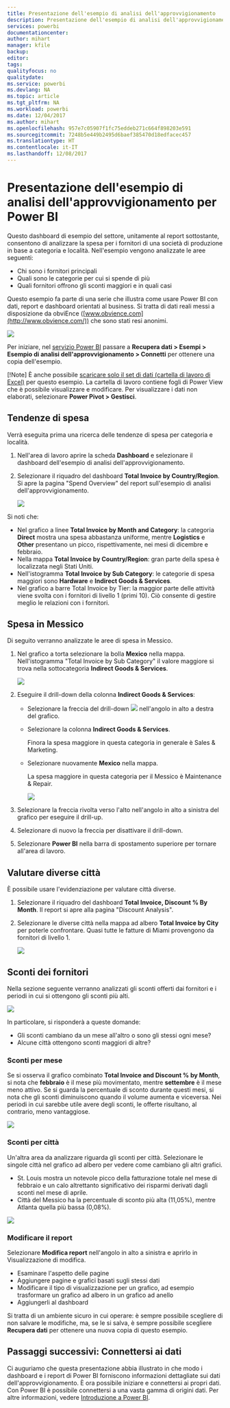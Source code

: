 ```yaml
---
title: Presentazione dell'esempio di analisi dell'approvvigionamento
description: Presentazione dell'esempio di analisi dell'approvvigionamento per Power BI
services: powerbi
documentationcenter: 
author: mihart
manager: kfile
backup: 
editor: 
tags: 
qualityfocus: no
qualitydate: 
ms.service: powerbi
ms.devlang: NA
ms.topic: article
ms.tgt_pltfrm: NA
ms.workload: powerbi
ms.date: 12/04/2017
ms.author: mihart
ms.openlocfilehash: 957e7c05907f1fc75eddeb271c664f898203e591
ms.sourcegitcommit: 7248b5e449b2495d6baef385470d18edfacec457
ms.translationtype: HT
ms.contentlocale: it-IT
ms.lasthandoff: 12/08/2017
---
```

# <a name="procurement-analysis-sample-for-power-bi-take-a-tour"></a>Presentazione dell'esempio di analisi dell'approvvigionamento per Power BI
Questo dashboard di esempio del settore, unitamente al report sottostante, consentono di analizzare la spesa per i fornitori di una società di produzione in base a categoria e località. Nell'esempio vengono analizzate le aree seguenti:

* Chi sono i fornitori principali
* Quali sono le categorie per cui si spende di più
* Quali fornitori offrono gli sconti maggiori e in quali casi

Questo esempio fa parte di una serie che illustra come usare Power BI con dati, report e dashboard orientati al business. Si tratta di dati reali messi a disposizione da obviEnce ([www.obvience.com](http://www.obvience.com/)) che sono stati resi anonimi.

![](media/sample-procurement/procurement1.png)

Per iniziare, nel [servizio Power BI](https://powerbi.com) passare a **Recupera dati > Esempi > Esempio di analisi dell'approvvigionamento > Connetti** per ottenere una copia dell'esempio.

[!Note] È anche possibile [scaricare solo il set di dati (cartella di lavoro di Excel)](http://go.microsoft.com/fwlink/?LinkId=529784) per questo esempio. La cartella di lavoro contiene fogli di Power View che è possibile visualizzare e modificare. Per visualizzare i dati non elaborati, selezionare **Power Pivot > Gestisci**.

## <a name="spending-trends"></a>Tendenze di spesa
Verrà eseguita prima una ricerca delle tendenze di spesa per categoria e località.  

1. Nell'area di lavoro aprire la scheda **Dashboard** e selezionare il dashboard dell'esempio di analisi dell'approvvigionamento.
2. Selezionare il riquadro del dashboard **Total Invoice by Country/Region**. Si apre la pagina "Spend Overview" del report sull'esempio di analisi dell'approvvigionamento.
   
    ![](media/sample-procurement/procurement2.png)

Si noti che:

* Nel grafico a linee **Total Invoice by Month and Category**: la categoria **Direct** mostra una spesa abbastanza uniforme, mentre **Logistics** e **Other** presentano un picco, rispettivamente, nei mesi di dicembre e febbraio.
* Nella mappa **Total Invoice by Country/Region**: gran parte della spesa è localizzata negli Stati Uniti.
* Nell'istogramma **Total Invoice by Sub Category**: le categorie di spesa maggiori sono **Hardware** e **Indirect Goods & Services**.
* Nel grafico a barre Total Invoice by Tier: la maggior parte delle attività viene svolta con i fornitori di livello 1 (primi 10). Ciò consente di gestire meglio le relazioni con i fornitori.

## <a name="spending-in-mexico"></a>Spesa in Messico
Di seguito verranno analizzate le aree di spesa in Messico.

1. Nel grafico a torta selezionare la bolla **Mexico** nella mappa. Nell'istogramma "Total Invoice by Sub Category" il valore maggiore si trova nella sottocategoria **Indirect Goods & Services**.
   
   ![](media/sample-procurement/pbi_procsample_spendmexico.png)
2. Eseguire il drill-down della colonna **Indirect Goods & Services**:
   
   * Selezionare la freccia del drill-down ![](media/sample-procurement/pbi_drilldown_icon.png) nell'angolo in alto a destra del grafico.
   * Selezionare la colonna **Indirect Goods & Services**.
     
      Finora la spesa maggiore in questa categoria in generale è Sales & Marketing.
   * Selezionare nuovamente **Mexico** nella mappa.
     
      La spesa maggiore in questa categoria per il Messico è Maintenance & Repair.
     
      ![](media/sample-procurement/pbi_procsample_drill_mexico.png)
3. Selezionare la freccia rivolta verso l'alto nell'angolo in alto a sinistra del grafico per eseguire il drill-up.
4. Selezionare di nuovo la freccia per disattivare il drill-down.  
5. Selezionare **Power BI** nella barra di spostamento superiore per tornare all'area di lavoro.

## <a name="evaluate-different-cities"></a>Valutare diverse città
È possibile usare l'evidenziazione per valutare città diverse.

1. Selezionare il riquadro del dashboard **Total Invoice, Discount % By Month**. Il report si apre alla pagina "Discount Analysis".
2. Selezionare le diverse città nella mappa ad albero **Total Invoice by City** per poterle confrontare. Quasi tutte le fatture di Miami provengono da fornitori di livello 1.
   
   ![](media/sample-procurement/pbi_procsample_miamitreemap2.png)

## <a name="vendor-discounts"></a>Sconti dei fornitori
Nella sezione seguente verranno analizzati gli sconti offerti dai fornitori e i periodi in cui si ottengono gli sconti più alti. 

![](media/sample-procurement/procurement4.png)

In particolare, si risponderà a queste domande:

* Gli sconti cambiano da un mese all'altro o sono gli stessi ogni mese?
* Alcune città ottengono sconti maggiori di altre?

### <a name="discount-by-month"></a>Sconti per mese
Se si osserva il grafico combinato **Total Invoice and Discount % by Month**, si nota che **febbraio** è il mese più movimentato, mentre **settembre** è il mese meno attivo. Se si guarda la percentuale di sconto durante questi mesi,
si nota che gli sconti diminuiscono quando il volume aumenta e viceversa. Nei periodi in cui sarebbe utile avere degli sconti, le offerte risultano, al contrario, meno vantaggiose.

![](media/sample-procurement/procurement5.png)

### <a name="discount-by-city"></a>Sconti per città
Un'altra area da analizzare riguarda gli sconti per città. Selezionare le singole città nel grafico ad albero per vedere come cambiano gli altri grafici. 

* St. Louis mostra un notevole picco della fatturazione totale nel mese di febbraio e un calo altrettanto significativo dei risparmi derivati dagli sconti nel mese di aprile.
* Città del Messico ha la percentuale di sconto più alta (11,05%), mentre Atlanta quella più bassa (0,08%).

![](media/sample-procurement/procurement6.png)

### <a name="edit-the-report"></a>Modificare il report
Selezionare **Modifica report** nell'angolo in alto a sinistra e aprirlo in Visualizzazione di modifica.

* Esaminare l'aspetto delle pagine
* Aggiungere pagine e grafici basati sugli stessi dati
* Modificare il tipo di visualizzazione per un grafico, ad esempio trasformare un grafico ad albero in un grafico ad anello
* Aggiungerli al dashboard

Si tratta di un ambiente sicuro in cui operare: è sempre possibile scegliere di non salvare le modifiche, ma, se le si salva, è sempre possibile scegliere **Recupera dati** per ottenere una nuova copia di questo esempio.

## <a name="next-steps-connect-to-your-data"></a>Passaggi successivi: Connettersi ai dati
Ci auguriamo che questa presentazione abbia illustrato in che modo i dashboard e i report di Power BI forniscono informazioni dettagliate sui dati dell'approvvigionamento. È ora possibile iniziare e connettersi ai propri dati. Con Power BI è possibile connettersi a una vasta gamma di origini dati. Per altre informazioni, vedere [Introduzione a Power BI](service-get-started.md).

